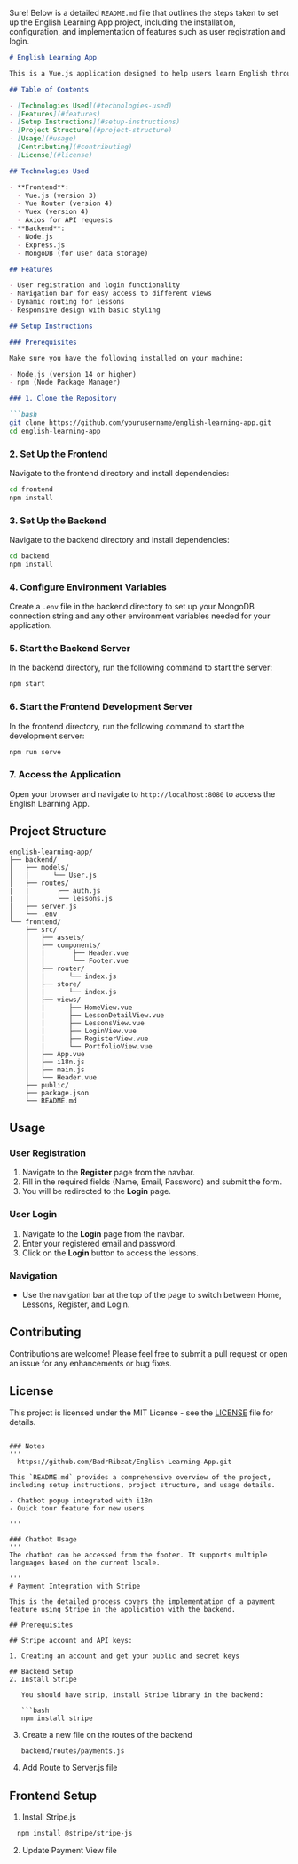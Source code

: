 Sure! Below is a detailed `README.md` file that outlines the steps taken to set up the English Learning App project, including the installation, configuration, and implementation of features such as user registration and login.

```markdown
# English Learning App

This is a Vue.js application designed to help users learn English through interactive lessons. The app includes user registration, login functionality, and a navigation bar to access different sections of the application.

## Table of Contents

- [Technologies Used](#technologies-used)
- [Features](#features)
- [Setup Instructions](#setup-instructions)
- [Project Structure](#project-structure)
- [Usage](#usage)
- [Contributing](#contributing)
- [License](#license)

## Technologies Used

- **Frontend**: 
  - Vue.js (version 3)
  - Vue Router (version 4)
  - Vuex (version 4)
  - Axios for API requests
- **Backend**: 
  - Node.js
  - Express.js
  - MongoDB (for user data storage)

## Features

- User registration and login functionality
- Navigation bar for easy access to different views
- Dynamic routing for lessons
- Responsive design with basic styling

## Setup Instructions

### Prerequisites

Make sure you have the following installed on your machine:

- Node.js (version 14 or higher)
- npm (Node Package Manager)

### 1. Clone the Repository

```bash
git clone https://github.com/yourusername/english-learning-app.git
cd english-learning-app
```

### 2. Set Up the Frontend

Navigate to the frontend directory and install dependencies:

```bash
cd frontend
npm install
```

### 3. Set Up the Backend

Navigate to the backend directory and install dependencies:

```bash
cd backend
npm install
```

### 4. Configure Environment Variables

Create a `.env` file in the backend directory to set up your MongoDB connection string and any other environment variables needed for your application.

### 5. Start the Backend Server

In the backend directory, run the following command to start the server:

```bash
npm start
```

### 6. Start the Frontend Development Server

In the frontend directory, run the following command to start the development server:

```bash
npm run serve
```

### 7. Access the Application

Open your browser and navigate to `http://localhost:8080` to access the English Learning App.

## Project Structure

```
english-learning-app/
├── backend/
│   ├── models/
│   |      └── User.js
│   ├── routes/
|   |       ├── auth.js
|   │       └── lessons.js
│   ├── server.js
│   └── .env
└── frontend/
    ├── src/
    │   ├── assets/
    │   ├── components/
    │   |       ├── Header.vue
    │   │       └── Footer.vue
    │   ├── router/
    │   |      └── index.js
    │   ├── store/
    │   |      └── index.js
    │   ├── views/
    │   |      ├── HomeView.vue
    │   |      ├── LessonDetailView.vue
    │   |      ├── LessonsView.vue
    │   |      ├── LoginView.vue
    │   |      ├── RegisterView.vue
    │   |      └── PortfolioView.vue
    │   ├── App.vue
    │   ├── i18n.js
    │   ├── main.js
    │   └── Header.vue
    ├── public/
    ├── package.json
    └── README.md
```

## Usage

### User Registration

1. Navigate to the **Register** page from the navbar.
2. Fill in the required fields (Name, Email, Password) and submit the form.
3. You will be redirected to the **Login** page.

### User Login

1. Navigate to the **Login** page from the navbar.
2. Enter your registered email and password.
3. Click on the **Login** button to access the lessons.

### Navigation

- Use the navigation bar at the top of the page to switch between Home, Lessons, Register, and Login.

## Contributing

Contributions are welcome! Please feel free to submit a pull request or open an issue for any enhancements or bug fixes.

## License

This project is licensed under the MIT License - see the [LICENSE](LICENSE) file for details.
```

### Notes
'''
- https://github.com/BadrRibzat/English-Learning-App.git

This `README.md` provides a comprehensive overview of the project, including setup instructions, project structure, and usage details. 

- Chatbot popup integrated with i18n
- Quick tour feature for new users

'''

### Chatbot Usage
'''
The chatbot can be accessed from the footer. It supports multiple languages based on the current locale.

'''
# Payment Integration with Stripe

This is the detailed process covers the implementation of a payment feature using Stripe in the application with the backend.

## Prerequisites

## Stripe account and API keys:

1. Creating an account and get your public and secret keys

## Backend Setup
2. Install Stripe

   You should have strip, install Stripe library in the backend:

   ```bash
   npm install stripe
  ```
3. Create a new file on the routes of the backend
```bash
   backend/routes/payments.js
```
4. Add Route to Server.js file

## Frontend Setup

1. Install Stripe.js
```bash
  npm install @stripe/stripe-js
```
2. Update Payment View file

